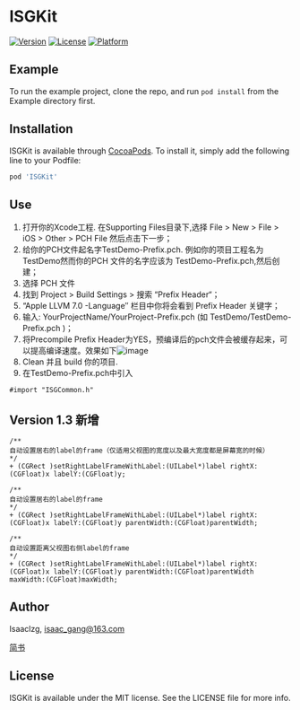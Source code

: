 # ISGKit


[![Version](https://img.shields.io/cocoapods/v/ISGKit.svg?style=flat)](https://cocoapods.org/pods/ISGKit)
[![License](https://img.shields.io/cocoapods/l/ISGKit.svg?style=flat)](https://cocoapods.org/pods/ISGKit)
[![Platform](https://img.shields.io/cocoapods/p/ISGKit.svg?style=flat)](https://cocoapods.org/pods/ISGKit)

## Example

To run the example project, clone the repo, and run `pod install` from the Example directory first.

## Installation

ISGKit is available through [CocoaPods](https://cocoapods.org). To install
it, simply add the following line to your Podfile:

```ruby
pod 'ISGKit'
```

## Use
1. 打开你的Xcode工程. 在Supporting Files目录下,选择 File > New > File > iOS > Other > PCH File 然后点击下一步；
2. 给你的PCH文件起名字TestDemo-Prefix.pch. 例如你的项目工程名为TestDemo然而你的PCH 文件的名字应该为 TestDemo-Prefix.pch,然后创建；
3. 选择 PCH 文件
4. 找到 Project > Build Settings > 搜索 “Prefix Header“；
5. “Apple LLVM 7.0 -Language″ 栏目中你将会看到 Prefix Header 关键字；
6. 输入: YourProjectName/YourProject-Prefix.pch (如 TestDemo/TestDemo-Prefix.pch )；
7. 将Precompile Prefix Header为YES，预编译后的pch文件会被缓存起来，可以提高编译速度。效果如下![image](http://oodl5p9nn.bkt.clouddn.com/C002691E-2D0C-4E45-B1B0-C6180F0879BA.png)
8. Clean 并且 build 你的项目.
9. 在TestDemo-Prefix.pch中引入 
```
#import "ISGCommon.h"
```
## Version 1.3 新增

```
/**
自动设置居右的label的frame（仅适用父视图的宽度以及最大宽度都是屏幕宽的时候）
*/
+ (CGRect )setRightLabelFrameWithLabel:(UILabel*)label rightX:(CGFloat)x labelY:(CGFloat)y;

/**
自动设置居右的label的frame
*/
+ (CGRect )setRightLabelFrameWithLabel:(UILabel*)label rightX:(CGFloat)x labelY:(CGFloat)y parentWidth:(CGFloat)parentWidth;

/**
自动设置距离父视图右侧label的frame
*/
+ (CGRect )setRightLabelFrameWithLabel:(UILabel*)label rightX:(CGFloat)x labelY:(CGFloat)y parentWidth:(CGFloat)parentWidth maxWidth:(CGFloat)maxWidth;
```

## Author

Isaaclzg, isaac_gang@163.com

[简书](https://www.jianshu.com/u/7e1b920cdac1)
## License

ISGKit is available under the MIT license. See the LICENSE file for more info.
